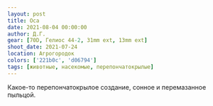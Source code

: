 ```yaml
---
layout: post
title: Оса
date: 2021-08-04 00:00:00
author: Д.Г.
gear: [70D, Гелиос 44-2, 31mm ext, 13mm ext]
shoot_date: 2021-07-24
location: Агрогородок
colors: ['221b0c', 'd06794']
tags: [животные, насекомые, перепончатокрылые]
---
```

Какое-то перепончатокрылое создание, сонное и перемазанное пыльцой.
